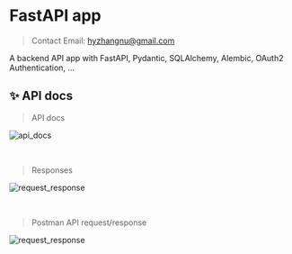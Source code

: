 # FastAPI app
> Contact Email: hyzhangnu@gmail.com

A backend API app with FastAPI, Pydantic, SQLAlchemy, Alembic, OAuth2 Authentication, ...

## ✨ **API docs**
> API docs 

![api_docs]()

<br />

> Responses

![request_response]()

<br />

> Postman API request/response

![request_response]()

